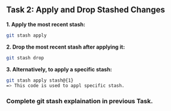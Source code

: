 ## **Task 2: Apply and Drop Stashed Changes**

**1. Apply the most recent stash:**  
   ```bash
   git stash apply
   ```
**2. Drop the most recent stash after applying it:** 
   ```bash
   git stash drop
   ```

**3. Alternatively, to apply a specific stash:**  
   ```bash
   git stash apply stash@{1}
   => This code is used to appl specific stash.
   ```

### **Complete git stash explaination in previous Task.**